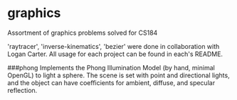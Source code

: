 # graphics
Assortment of graphics problems solved for CS184

'raytracer', 'inverse-kinematics', 'bezier' were done in collaboration with Logan Carter. All usage for each project can be found in each's README. 

###phong
Implements the Phong Illumination Model (by hand, minimal OpenGL) to light a sphere. The scene is set with point and directional lights, and the object can have coefficients for ambient, diffuse, and specular reflection. 



